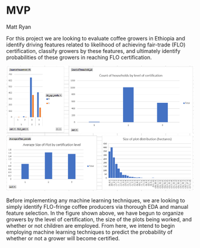 # MVP
Matt Ryan

For this project we are looking to evaluate coffee growers in Ethiopia and identify driving features related to likelihood of achieving fair-trade (FLO) certification, classify growers by these features, and ultimately identify probabilities of these growers in reaching FLO certification.

![](charts.png)

Before implementing any machine learning techniques, we are looking to simply identify FLO-fringe coffee producers via thorough EDA and manual feature selection. In the figure shown above, we have begun to organize growers by the level of certification, the size of the plots being worked, and whether or not children are employed. From here, we intend to begin employing machine learning techniques to predict the probability of whether or not a grower will become certified.